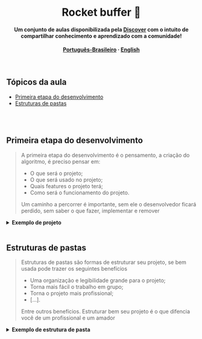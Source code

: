 <div align="center">
  <h1>Rocket buffer 🚀</h1>

  <h4>Um conjunto de aulas disponibilizada pela <a href="https://discord.gg/Bzx3tzJw">Discover</a> com o intuito de compartilhar <strong>conhecimento</strong> e <strong>aprendizado</strong> com a <strong>comunidade</strong>!<h4>
  
  <p><a href="">Português-Brasileiro<a/>  · <a href="">English</a> </p>
  
</div>
    
<br/>

<h2>Tópicos da aula</h2>

<ul>
  <li><a href="#first-step-dev">Primeira etapa do desenvolvimento</a></li>
  <li><a href="#folder-structure">Estruturas de pastas</a></li>
</ul>

<br/>
<br/>

<h2 id="first-step-dev">Primeira etapa do desenvolvimento</h1>

> A primeira etapa do desenvolvimento é o pensamento, a criação do algoritmo, é preciso pensar em:
> <ul>
  >  <li>O que será o projeto;</li>
  >  <li>O que será usado no projeto;</li>
  >  <li>Quais features o projeto terá;</li>
  >  <li>Como será o funcionamento do projeto.</li>
> </ul>
>
> Um caminho a percorrer é importante, sem ele o desenvolvedor ficará perdido, sem saber o que fazer, implementar e remover



<details>
<summary><strong>Exemplo de projeto</strong></summary>
  
  <br/>
  
  > <h4>Sistema de cadastro / login automático por serial</h4>
  >
  > 1. Um sistema de cadastro e um login automático por serial.
  > <br/>
  >
  > 2. O que será usado no projeto:
  >
  >     - [ ] Uma UI de um painel de cadastro contendo campos de (Usuário, Senha, confirmarSenha)
  >
  >     - [ ] Banco de Dados Contendo: (Serial, Usuário, Senha)</a>
  >
  >     - <a href="https://wiki.multitheftauto.com/wiki/OnPlayerJoin"><em>onPlayerJoin</em></a>
  >     
  >     - <a href="https://wiki.multitheftauto.com/wiki/AddAccount"><em>addAccount</em></a>
  >     
  >     - <a href="https://wiki.multitheftauto.com/wiki/LogIn"><em>logIn</em></a>
  >     
  > <br/>
  > 
  > 3. Features:
  > 
  >     - [ ] Cadastro com usuário e senha
  >     
  >     - [ ] Login automático de acordo com o serial 
  >     
  >     - Outros:
  >       - [ ] Navegação por TAB
  >       
  >       - [ ] Botão que permita esconder/mostrar a senha digitada
  > 
  > <br/>
  > 
  > 4. Funcionamento:
  > 
  > 
  >     **1.** Quando o player entrar pegue o seu serial e verifique se ele está existente no banco de dados: (Se sim pule para a etapa 6, se não continue).
  >     
  >     **2.** Mostre a tela de cadastro e capture todas a informações digitadas nos campos(Usuário, Senha, comfirmarSenha.
  >     
  >     **3.** Verifique se as senhas dos campos(senha, comfirmarSenha) são iguais.
  >     
  >     **4.** Crie uma conta com todas as informações capturadas dos campo.
  >     
  >     **5.** Envie para o banco de Dados todas as informações capturadas no processo (Serial, Usuário, Senha)
  >     
  >     **6.** Pegue o serial do player e busque no banco de dados suas informações(Usuário e Senha), em seguida logue o player com as informações retornadas

</details>

<br/>

<h2 id="folder-structure">Estruturas de pastas</h1>

> Estruturas de pastas são formas de estruturar seu projeto, se bem usada pode trazer os seguintes benefícios
> - Uma organização e legibilidade grande para o projeto;
> - Torna mais fácil o trabalho em grupo;
> - Torna o projeto mais profissional;
> - [...].
> 
> Entre outros benefícios. Estruturar bem seu projeto é o que difencia você de um profissional e um amador

<details>
<summary><strong>Exemplo de estrutura de pasta</strong></summary>

  <br/>

  - <h3>Public</h3>

    > <img src="https://user-images.githubusercontent.com/95851792/218883668-1bfde26d-4cc2-4d70-88d5-c5de1d306543.png"></img>
    > <p>Tudo aquilo público, como os assets do projeto(imagens, ícones e etc) e entres outros.</p>
  
  <br/>
  
  - <h3>Source</h3>

    > <img src="https://user-images.githubusercontent.com/95851792/218883369-1567812c-5ab3-40d3-aedd-b706127366c7.png"></img>
    >
    > <p>É a fonte do nosso código, aonde está o funcionamento principal do código.</p>
    
    <br/>
    
    - <h3>Core</h3>

      > <img src="https://user-images.githubusercontent.com/95851792/218883772-f7eaef7f-8bfd-4766-aa5d-3990942097eb.png"></img>
      >
      > <p>Código principal, aonde tudo se junta para ocorrer o funcionamento do código.</p>
      
      <br/>
      
    - <h3>Events</h3>

      > <img src="https://user-images.githubusercontent.com/95851792/218883949-deb01a69-6c66-42d7-bc15-1aaacc835bc4.png"></img>
      >
      > <p>Aonde estão os listens, que quando disparados, chamam outra parte ou função do código.</p>
      
      <br/>
      
    - <h3>Utils</h3>

      > <img src="https://user-images.githubusercontent.com/95851792/218884097-eddafd98-879c-4e03-8b89-dc05a84179a8.png"></img>
      >
      > <p>Aqui estão algumas utilidades que podem ser exportadas posteriormente para outra parte do código.</p>
      
   <br/>
      
  - <h3>Arquivos gerais</h3>

    > <img src="https://user-images.githubusercontent.com/95851792/218884258-69c53540-f03f-4187-8153-1f6c45c6f6db.png"></img>
    >
    > <p>Arquivos gerais são todos aqueles que não tem um tópico definido ou os que são recomendados está no escopo principal da pasta(exemplo: folder/ -> ./ como o meta.xml, .git e entre outros</p>
  
  <br/>

  <details>
  <summary><h3>Ideia final</h3></summary>
  
  <br/>

  <img src="https://user-images.githubusercontent.com/95851792/218884547-56b4d081-c596-446b-b5f9-b46facee806f.png"></img>
      
  </details>
  

 

</details>
